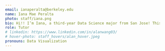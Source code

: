 ```yaml
---
email: ianaperalta@berkeley.edu
name: Iana Mae Peralta
photo: staff/iana.png
bio: Hi!! I’m Iana, a third-year Data Science major from San Jose! This is my first semester in Academic Development :) I love traveling, trying new matcha/food spots, going to the gym, baking, and arts & crafts <3 I’m so excited to meet everyone, feel free to reach out about anything!
role: Tutor
# linkedin: https://www.linkedin.com/in/alanwang03/
# hover-photo: staff_hovers/alan_hover.jpeg
pronouns: Data Visualization
---
```

